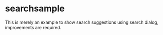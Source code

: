 # searchsample
This is merely an example to show search suggestions using search dialog, improvements are required.
